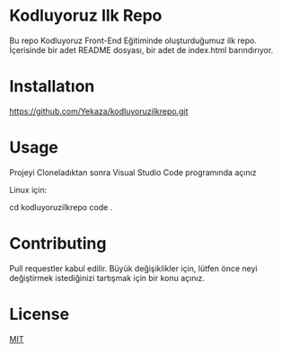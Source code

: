 # Kodluyoruz Ilk Repo

Bu repo Kodluyoruz Front-End Eğitiminde oluşturduğumuz ilk repo. İçerisinde bir adet README dosyası, bir adet de index.html barındırıyor.

# Installatıon

https://github.com/Yekaza/kodluyoruzilkrepo.git

# Usage

Projeyi Cloneladıktan sonra Visual Studio Code programında açınız

Linux için:

cd kodluyoruzilkrepo 
code .

# Contributing

Pull requestler kabul edilir. Büyük değişiklikler için, lütfen önce neyi değiştirmek istediğinizi tartışmak için bir konu açınız.

# License

[MIT](LICENSE)
